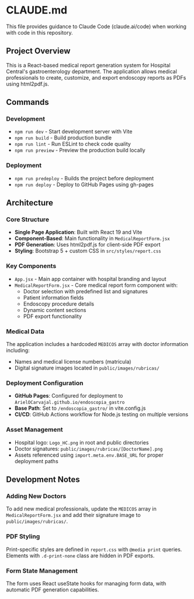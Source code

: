 # CLAUDE.md

This file provides guidance to Claude Code (claude.ai/code) when working with code in this repository.

## Project Overview

This is a React-based medical report generation system for Hospital Central's gastroenterology department. The application allows medical professionals to create, customize, and export endoscopy reports as PDFs using html2pdf.js.

## Commands

### Development
- `npm run dev` - Start development server with Vite
- `npm run build` - Build production bundle
- `npm run lint` - Run ESLint to check code quality
- `npm run preview` - Preview the production build locally

### Deployment
- `npm run predeploy` - Builds the project before deployment
- `npm run deploy` - Deploy to GitHub Pages using gh-pages

## Architecture

### Core Structure
- **Single Page Application**: Built with React 19 and Vite
- **Component-Based**: Main functionality in `MedicalReportForm.jsx`
- **PDF Generation**: Uses html2pdf.js for client-side PDF export
- **Styling**: Bootstrap 5 + custom CSS in `src/styles/report.css`

### Key Components
- `App.jsx` - Main app container with hospital branding and layout
- `MedicalReportForm.jsx` - Core medical report form component with:
  - Doctor selection with predefined list and signatures
  - Patient information fields
  - Endoscopy procedure details
  - Dynamic content sections
  - PDF export functionality

### Medical Data
The application includes a hardcoded `MEDICOS` array with doctor information including:
- Names and medical license numbers (matricula)
- Digital signature images located in `public/images/rubricas/`

### Deployment Configuration
- **GitHub Pages**: Configured for deployment to `ArielOCarvajal.github.io/endoscopia_gastro`
- **Base Path**: Set to `/endoscopia_gastro/` in vite.config.js
- **CI/CD**: GitHub Actions workflow for Node.js testing on multiple versions

### Asset Management
- Hospital logo: `Logo_HC.png` in root and public directories
- Doctor signatures: `public/images/rubricas/[DoctorName].png`
- Assets referenced using `import.meta.env.BASE_URL` for proper deployment paths

## Development Notes

### Adding New Doctors
To add new medical professionals, update the `MEDICOS` array in `MedicalReportForm.jsx` and add their signature image to `public/images/rubricas/`.

### PDF Styling
Print-specific styles are defined in `report.css` with `@media print` queries. Elements with `.d-print-none` class are hidden in PDF exports.

### Form State Management
The form uses React useState hooks for managing form data, with automatic PDF generation capabilities.